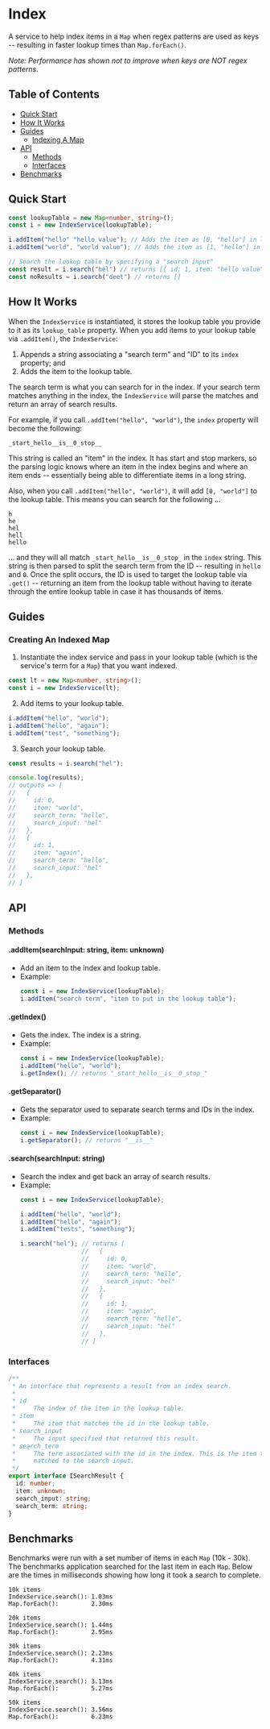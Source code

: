 # Index

A service to help index items in a `Map` when regex patterns are used as keys -- resulting in faster lookup times than `Map.forEach()`.

_Note: Performance has shown not to improve when keys are NOT regex patterns._

## Table of Contents

* [Quick Start](#quick-start)
* [How It Works](#how-it-works)
* [Guides](#guides)
    * [Indexing A Map](#creating-an-indexed-map)
* [API](#api)
    * [Methods](#methods)
    * [Interfaces](#interfaces)
* [Benchmarks](#benchmarks)

## Quick Start

```typescript
const lookupTable = new Map<number, string>();
const i = new IndexService(lookupTable);

i.addItem("hello" "hello value"); // Adds the item as [0, "hello"] in lookupTable; adds hello__is__0 to the index
i.addItem("world", "world value"); // Adds the item as [1, "hello"] in lookupTable; adds world__is__1 to the index

// Search the lookup table by specifying a "search input"
const result = i.search("hel") // returns [{ id: 1, item: "hello value", search_term: "hello", search_input: "hel" }]
const noResults = i.search("deet") // returns []
```

## How It Works

When the `IndexService` is instantiated, it stores the lookup table you provide to it as its `lookup_table` property. When you add items to your lookup table via `.addItem()`, the `IndexService`:

1. Appends a string associating a "search term" and "ID" to its `index` property; and
2. Adds the item to the lookup table.

The search term is what you can search for in the index. If your search term matches anything in the index, the `IndexService` will parse the matches and return an array of search results.

For example, if you call `.addItem("hello", "world")`, the `index` property will become the following:

```
_start_hello__is__0_stop__
```

This string is called an "item" in the index. It has start and stop markers, so the parsing logic knows where an item in the index begins and where an item ends -- essentially being able to differentiate items in a long string.

Also, when you call `.addItem("hello", "world")`, it will add `[0, "world"]` to the lookup table. This means you can search for the following ...

```
h
he
hel
hell
hello
```

... and they will all match `_start_hello__is__0_stop_` in the `index` string. This string is then parsed to split the search term from the ID -- resulting in `hello` and `0`. Once the split occurs, the ID is used to target the lookup table via `.get()` -- returning an item from the lookup table without having to iterate through the entire lookup table in case it has thousands of items.

## Guides

### Creating An Indexed Map

1. Instantiate the index service and pass in your lookup table (which is the service's term for a `Map`) that you want indexed.

```typescript
const lt = new Map<number, string>();
const i = new IndexService(lt);
```

2. Add items to your lookup table.

```typescript
i.addItem("hello", "world");
i.addItem("hello", "again");
i.addItem("test", "something");
```

3. Search your lookup table.

```typescript
const results = i.search("hel");

console.log(results);
// outputs => [
//   {
//     id: 0,
//     item: "world",
//     search_term: "hello",
//     search_input: "hel"
//   },
//   {
//     id: 1,
//     item: "again",
//     search_term: "hello",
//     search_input: "hel"
//   },
// ]
```

## API

### Methods

#### .addItem(searchInput: string, item: unknown)

* Add an item to the index and lookup table.
* Example:
    ```typescript
    const i = new IndexService(lookupTable);
    i.addItem("search term", "item to put in the lookup table");
    ````
#### .getIndex()

* Gets the index. The index is a string.
* Example:
    ```typescript
    const i = new IndexService(lookupTable);
    i.addItem("hello", "world");
    i.getIndex(); // returns "_start_hello__is__0_stop_"
    ```
    
#### .getSeparator()

* Gets the separator used to separate search terms and IDs in the index.
* Example:
    ```typescript
    const i = new IndexService(lookupTable);
    i.getSeparator(); // returns "__is__"
    ```

#### .search(searchInput: string)

* Search the index and get back an array of search results.
* Example:
    ```typescript
    const i = new IndexService(lookupTable);
    
    i.addItem("hello", "world");
    i.addItem("hello", "again");
    i.addItem("tests", "something");
    
    i.search("hel"); // returns [
                     //   {
                     //     id: 0,
                     //     item: "world",
                     //     search_term: "hello",
                     //     search_input: "hel"
                     //   },
                     //   {
                     //     id: 1,
                     //     item: "again",
                     //     search_term: "hello",
                     //     search_input: "hel"
                     //   },
                     // ]
    ```

### Interfaces

```typescript
/**
 * An interface that represents a result from an index search.
 *
 * id
 *     The index of the item in the lookup table.
 * item
 *     The item that matches the id in the lookup table.
 * search_input
 *     The input specified that returned this result.
 * search_term
 *     The term associated with the id in the index. This is the item that gets
 *     matched to the search input.
 */
export interface ISearchResult {
  id: number;
  item: unknown;
  search_input: string;
  search_term: string;
}
```

## Benchmarks

Benchmarks were run with a set number of items in each `Map` (10k - 30k). The benchmarks application searched for the last item in each `Map`. Below are the times in milliseconds showing how long it took a search to complete.

```
10k items
IndexService.search(): 1.03ms
Map.forEach():         2.30ms

20k items
IndexService.search(): 1.44ms
Map.forEach():         2.95ms

30k items
IndexService.search(): 2.23ms
Map.forEach():         4.31ms

40k items
IndexService.search(): 3.13ms
Map.forEach():         5.27ms

50k items
IndexService.search(): 3.56ms
Map.forEach():         6.23ms
```
